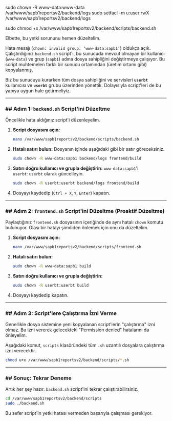 sudo chown -R www-data:www-data /var/www/sapb1reportsv2/backend/logs
sudo setfacl -m u:user:rwX /var/www/sapb1reportsv2/backend/logs


sudo chmod +x /var/www/sapb1reportsv2/backend/scripts/backend.sh


Elbette, bu yetki sorununu hemen düzeltelim.

Hata mesajı (`chown: invalid group: ‘www-data:sapb1’`) oldukça açık. Çalıştırdığınız `backend.sh` script'i, bu sunucuda mevcut olmayan bir kullanıcı (`www-data`) ve grup (`sapb1`) adına dosya sahipliğini değiştirmeye çalışıyor. Bu script muhtemelen farklı bir sunucu ortamından (üretim ortamı gibi) kopyalanmış.

Biz bu sunucuyu kurarken tüm dosya sahipliğini ve servisleri **`userbt`** kullanıcısı ve **`userbt`** grubu üzerinden yönettik. Dolayısıyla script'leri de bu yapıya uygun hale getirmeliyiz.

-----

### \#\# Adım 1: `backend.sh` Script'ini Düzeltme

Öncelikle hata aldığınız script'i düzenleyelim.

1.  **Script dosyasını açın:**

    ```bash
    nano /var/www/sapb1reportsv2/backend/scripts/backend.sh
    ```

2.  **Hatalı satırı bulun:** Dosyanın içinde aşağıdaki gibi bir satır göreceksiniz.

    ```bash
    sudo chown -R www-data:sapb1 backend/logs frontend/build
    ```

3.  **Satırı doğru kullanıcı ve grupla değiştirin:** `www-data:sapb1`'i `userbt:userbt` olarak güncelleyin.

    ```bash
    sudo chown -R userbt:userbt backend/logs frontend/build
    ```

4.  Dosyayı kaydedip (`Ctrl + X`, `Y`, `Enter`) kapatın.

-----

### \#\# Adım 2: `frontend.sh` Script'ini Düzeltme (Proaktif Düzeltme)

Paylaştığınız `frontend.sh` dosyasının içeriğinde de aynı hatalı `chown` komutu bulunuyor. Olası bir hatayı şimdiden önlemek için onu da düzeltelim.

1.  **Script dosyasını açın:**

    ```bash
    nano /var/www/sapb1reportsv2/backend/scripts/frontend.sh
    ```

2.  **Hatalı satırı bulun:**

    ```bash
    sudo chown -R www-data:sapb1 build
    ```

3.  **Satırı doğru kullanıcı ve grupla değiştirin:**

    ```bash
    sudo chown -R userbt:userbt build
    ```

4.  Dosyayı kaydedip kapatın.

-----

### \#\# Adım 3: Script'lere Çalıştırma İzni Verme

Genellikle dosya sistemine yeni kopyalanan script'lerin "çalıştırma" izni olmaz. Bu izni vererek gelecekteki "Permission denied" hatalarını da önleyelim.

Aşağıdaki komut, `scripts` klasöründeki tüm `.sh` uzantılı dosyalara çalıştırma izni verecektir.

```bash
chmod u+x /var/www/sapb1reportsv2/backend/scripts/*.sh
```

-----

### \#\# Sonuç: Tekrar Deneme

Artık her şey hazır. `backend.sh` script'ini tekrar çalıştırabilirsiniz.

```bash
cd /var/www/sapb1reportsv2/backend/scripts
sudo ./backend.sh
```

Bu sefer script'in yetki hatası vermeden başarıyla çalışması gerekiyor.